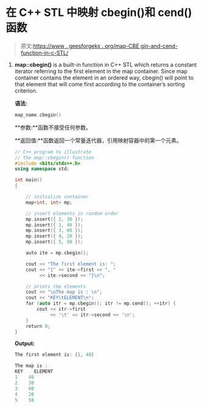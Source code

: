# 在 C++ STL 中映射 cbegin()和 cend()函数

> 原文:[https://www . geesforgeks . org/map-CBE gin-and-cend-function-in-c-STL/](https://www.geeksforgeeks.org/map-cbegin-and-cend-function-in-c-stl/)

1.  **map::cbegin()** is a built-in function in C++ STL which returns a constant iterator referring to the first element in the map container. Since map container contains the element in an ordered way, cbegin() will point to that element that will come first according to the container’s sorting criterion.

    **语法:**

    ```cpp
    map_name.cbegin()

    ```

    **参数:**函数不接受任何参数。

    **返回值:**函数返回一个常量迭代器，引用映射容器中的第一个元素。

    ```cpp
    // C++ program to illustrate
    // the map::cbegin() function
    #include <bits/stdc++.h>
    using namespace std;

    int main()
    {

        // initialize container
        map<int, int> mp;

        // insert elements in random order
        mp.insert({ 2, 30 });
        mp.insert({ 1, 40 });
        mp.insert({ 3, 60 });
        mp.insert({ 4, 20 });
        mp.insert({ 5, 50 });

        auto ite = mp.cbegin();

        cout << "The first element is: ";
        cout << "{" << ite->first << ", "
             << ite->second << "}\n";

        // prints the elements
        cout << "\nThe map is : \n";
        cout << "KEY\tELEMENT\n";
        for (auto itr = mp.cbegin(); itr != mp.cend(); ++itr) {
            cout << itr->first
                 << '\t' << itr->second << '\n';
        }
        return 0;
    }
    ```

    **Output:**

    ```cpp
    The first element is: {1, 40}

    The map is : 
    KEY    ELEMENT
    1    40
    2    30
    3    60
    4    20
    5    50

    ```